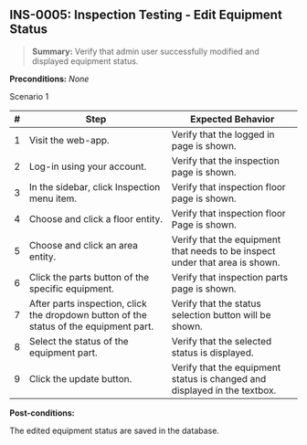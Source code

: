 ## **INS-0005:** Inspection Testing - Edit Equipment Status  

> **Summary:** Verify that admin user successfully modified and displayed equipment status.  <br>

**Preconditions:** _None_  

Scenario 1 

 | \# | Step | Expected Behavior | 
 |----|------|-------------------| 
 |  1 |  Visit the web-app.    | Verify that the logged in page is shown.   | 
 |  2 |  Log-in using your account.   | Verify that the inspection page is shown.   | 
 |  3 |  In the sidebar, click Inspection menu item.   | Verify that inspection floor page is shown.  | 
 |  4 |  Choose and click a floor entity.  | Verify that inspection floor Page is shown.  |
 |  5 |  Choose and click an area entity.  | Verify that the equipment that needs to be inspect under that area is shown.  |
 |  6 |  Click the parts button of the specific equipment.  | Verify that inspection parts page is shown.  |
 |  7 |  After parts inspection, click the dropdown button of the status of the equipment part.  | Verify that the status selection button will be shown.  |
 |  8 |  Select the status of the equipment part.  | Verify that the selected status is displayed. |
 |  9 |  Click the update button. | Verify that the equipment status is changed and displayed in the textbox. |

**Post-conditions:**  

The edited equipment status are saved in the database.
